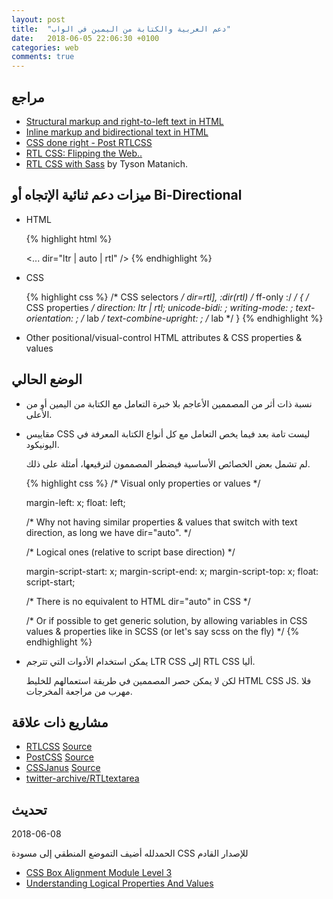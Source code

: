 ```yaml
---
layout: post
title:  "دعم العربية والكتابة من اليمين في الواب"
date:   2018-06-05 22:06:30 +0100
categories: web
comments: true
---
```


مراجع
---

- [Structural markup and right-to-left text in HTML](https://www.w3.org/International/questions/qa-html-dir)
- [Inline markup and bidirectional text in HTML](https://www.w3.org/International/articles/inline-bidi-markup/)
- [CSS done right - Post RTLCSS](https://tech.trivago.com/2017/07/07/css-done-right---post-rtlcss/)
- [RTL CSS: Flipping the Web..](https://rtl-css.net/)
- [RTL CSS with Sass](http://matanich.com/2013/09/06/rtl-css-with-sass) by Tyson Matanich.

ميزات دعم ثنائية الإتجاه أو Bi-Directional
---
- HTML

    {% highlight html %}
    <!-- HTML tags -->
    <dbi>
    <bdo>
    <!-- HTML attributes -->
    <... dir="ltr | auto | rtl" />
    {% endhighlight %}

- CSS

    {% highlight css %}
    /* CSS selectors */
    dir=rtl],
    :dir(rtl) /* ff-only :/ */
    {
      /* CSS properties */
      direction: ltr | rtl;
      unicode-bidi: ;
      writing-mode: ;
      text-orientation: ;     /* lab */
      text-combine-upright: ; /* lab */
    }
    {% endhighlight %}


- Other positional/visual-control HTML attributes & CSS properties & values

الوضع الحالي
---

- نسبة ذات أثر من المصممين الأعاجم بلا خبرة التعامل مع الكتابة من اليمين أو من الأعلى.
- مقاييس CSS  ليست تامة بعد فيما يخص التعامل مع كل أنواع الكتابة المعرفة في اليونيكود.

    لم تشمل بعض الخصائص الأساسية فيضطر المصممون لترقيعها، أمثلة على ذلك.

    {% highlight css %}
    /* Visual only properties or values */

    margin-left: x;
    float: left;

    /* Why not having similar properties & values that switch 
    with text direction, as long we have dir="auto". */

    /* Logical ones (relative to script base direction) */

    margin-script-start: x;
    margin-script-end: x;
    margin-script-top: x;
    float: script-start;

    /* There is no equivalent to HTML dir="auto" in CSS */

    /* Or if possible to get generic solution, by allowing 
    variables in CSS values & properties like in SCSS
    (or let's say scss on the fly) */
    {% endhighlight %}

- يمكن استخدام الأدوات التي تترجم LTR CSS إلى RTL CSS أليا.

    لكن لا يمكن حصر المصممين في طريقة استعمالهم للخليط HTML CSS JS. فلا مهرب من مراجعة المخرجات.

مشاريع ذات علاقة
---

- [RTLCSS](http://rtlcss.com/) [Source](https://github.com/MohammadYounes/rtlcss/) 
- [PostCSS](http://postcss.org/) [Source](https://github.com/postcss/postcss)
- [CSSJanus](https://cssjanus.github.io/) [Source](https://github.com/cssjanus/cssjanus)
- [twitter-archive/RTLtextarea](https://github.com/twitter-archive/RTLtextarea)

تحديث
---
2018-06-08

الحمدلله أضيف التموضع المنطقي إلى مسودة CSS للإصدار القادم

- [CSS Box Alignment Module Level 3](https://drafts.csswg.org/css-align-3/)
- [Understanding Logical Properties And Values](https://www.smashingmagazine.com/2018/03/understanding-logical-properties-values/)